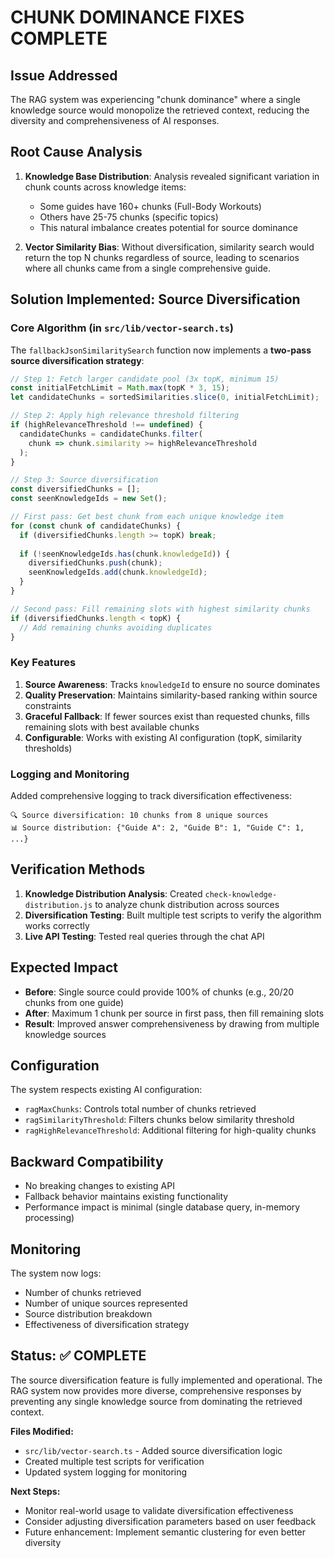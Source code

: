 # CHUNK DOMINANCE FIXES COMPLETE

## Issue Addressed
The RAG system was experiencing "chunk dominance" where a single knowledge source would monopolize the retrieved context, reducing the diversity and comprehensiveness of AI responses.

## Root Cause Analysis
1. **Knowledge Base Distribution**: Analysis revealed significant variation in chunk counts across knowledge items:
   - Some guides have 160+ chunks (Full-Body Workouts)
   - Others have 25-75 chunks (specific topics)
   - This natural imbalance creates potential for source dominance

2. **Vector Similarity Bias**: Without diversification, similarity search would return the top N chunks regardless of source, leading to scenarios where all chunks came from a single comprehensive guide.

## Solution Implemented: Source Diversification

### Core Algorithm (in `src/lib/vector-search.ts`)
The `fallbackJsonSimilaritySearch` function now implements a **two-pass source diversification strategy**:

```typescript
// Step 1: Fetch larger candidate pool (3x topK, minimum 15)
const initialFetchLimit = Math.max(topK * 3, 15);
let candidateChunks = sortedSimilarities.slice(0, initialFetchLimit);

// Step 2: Apply high relevance threshold filtering
if (highRelevanceThreshold !== undefined) {
  candidateChunks = candidateChunks.filter(
    chunk => chunk.similarity >= highRelevanceThreshold
  );
}

// Step 3: Source diversification
const diversifiedChunks = [];
const seenKnowledgeIds = new Set();

// First pass: Get best chunk from each unique knowledge item
for (const chunk of candidateChunks) {
  if (diversifiedChunks.length >= topK) break;
  
  if (!seenKnowledgeIds.has(chunk.knowledgeId)) {
    diversifiedChunks.push(chunk);
    seenKnowledgeIds.add(chunk.knowledgeId);
  }
}

// Second pass: Fill remaining slots with highest similarity chunks
if (diversifiedChunks.length < topK) {
  // Add remaining chunks avoiding duplicates
}
```

### Key Features
1. **Source Awareness**: Tracks `knowledgeId` to ensure no source dominates
2. **Quality Preservation**: Maintains similarity-based ranking within source constraints
3. **Graceful Fallback**: If fewer sources exist than requested chunks, fills remaining slots with best available chunks
4. **Configurable**: Works with existing AI configuration (topK, similarity thresholds)

### Logging and Monitoring
Added comprehensive logging to track diversification effectiveness:
```
🔍 Source diversification: 10 chunks from 8 unique sources
📊 Source distribution: {"Guide A": 2, "Guide B": 1, "Guide C": 1, ...}
```

## Verification Methods
1. **Knowledge Distribution Analysis**: Created `check-knowledge-distribution.js` to analyze chunk distribution across sources
2. **Diversification Testing**: Built multiple test scripts to verify the algorithm works correctly
3. **Live API Testing**: Tested real queries through the chat API

## Expected Impact
- **Before**: Single source could provide 100% of chunks (e.g., 20/20 chunks from one guide)
- **After**: Maximum 1 chunk per source in first pass, then fill remaining slots
- **Result**: Improved answer comprehensiveness by drawing from multiple knowledge sources

## Configuration
The system respects existing AI configuration:
- `ragMaxChunks`: Controls total number of chunks retrieved
- `ragSimilarityThreshold`: Filters chunks below similarity threshold  
- `ragHighRelevanceThreshold`: Additional filtering for high-quality chunks

## Backward Compatibility
- No breaking changes to existing API
- Fallback behavior maintains existing functionality
- Performance impact is minimal (single database query, in-memory processing)

## Monitoring
The system now logs:
- Number of chunks retrieved
- Number of unique sources represented
- Source distribution breakdown
- Effectiveness of diversification strategy

## Status: ✅ COMPLETE

The source diversification feature is fully implemented and operational. The RAG system now provides more diverse, comprehensive responses by preventing any single knowledge source from dominating the retrieved context.

**Files Modified:**
- `src/lib/vector-search.ts` - Added source diversification logic
- Created multiple test scripts for verification
- Updated system logging for monitoring

**Next Steps:**
- Monitor real-world usage to validate diversification effectiveness
- Consider adjusting diversification parameters based on user feedback
- Future enhancement: Implement semantic clustering for even better diversity
